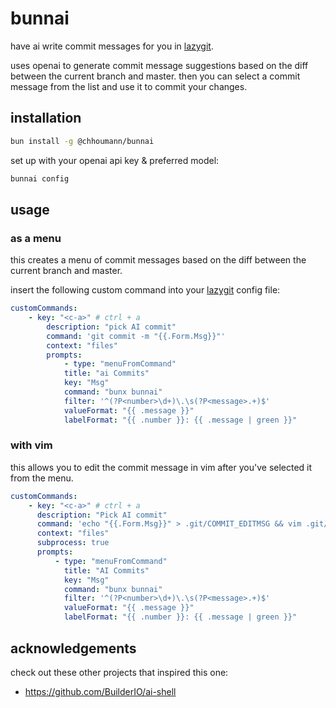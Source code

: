 # bunnai

have ai write commit messages for you in [lazygit](https://github.com/jesseduffield/lazygit).

uses openai to generate commit message suggestions based on the diff between the current branch and master.
then you can select a commit message from the list and use it to commit your changes.

## installation

```sh
bun install -g @chhoumann/bunnai
```

set up with your openai api key & preferred model:

```sh
bunnai config
```

## usage

### as a menu

this creates a menu of commit messages based on the diff between the current branch and master.

insert the following custom command into your [lazygit](https://github.com/jesseduffield/lazygit) config file:

```yaml
customCommands:
    - key: "<c-a>" # ctrl + a
        description: "pick AI commit"
        command: 'git commit -m "{{.Form.Msg}}"'
        context: "files"
        prompts:
            - type: "menuFromCommand"
            title: "ai Commits"
            key: "Msg"
            command: "bunx bunnai"
            filter: '^(?P<number>\d+)\.\s(?P<message>.+)$'
            valueFormat: "{{ .message }}"
            labelFormat: "{{ .number }}: {{ .message | green }}"
```

### with vim

this allows you to edit the commit message in vim after you've selected it from the menu.

```yaml
customCommands:
    - key: "<c-a>" # ctrl + a
      description: "Pick AI commit"
      command: 'echo "{{.Form.Msg}}" > .git/COMMIT_EDITMSG && vim .git/COMMIT_EDITMSG && git commit -F .git/COMMIT_EDITMSG'
      context: "files"
      subprocess: true
      prompts:
          - type: "menuFromCommand"
            title: "AI Commits"
            key: "Msg"
            command: "bunx bunnai"
            filter: '^(?P<number>\d+)\.\s(?P<message>.+)$'
            valueFormat: "{{ .message }}"
            labelFormat: "{{ .number }}: {{ .message | green }}"
```


## acknowledgements
check out these other projects that inspired this one:
- https://github.com/BuilderIO/ai-shell